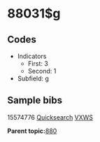 # 88031$g

## Codes

-   Indicators
    -   First: 3
    -   Second: 1
-   Subfield: g

## Sample bibs

15574776 [Quicksearch](https://search.library.yale.edu/catalog/15574776) [VXWS](http://prodorbis.library.yale.edu:7014/vxws/GetHoldingsService?bibId=15574776)

**Parent topic:**[880](../../tags/880/880.md)

